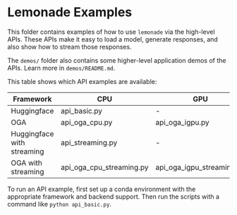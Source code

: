 # Lemonade Examples

This folder contains examples of how to use `lemonade` via the high-level APIs. These APIs make it easy to load a model, generate responses, and also show how to stream those responses.

The `demos/` folder also contains some higher-level application demos of the APIs. Learn more in `demos/README.md`.

This table shows which API examples are available:

| Framework                  | CPU                       | GPU              | NPU             | Hybrid             |
|----------------------------|---------------------------|------------------|-----------------|--------------------|
| Huggingface                | api_basic.py              | -                | -               | -                  |
| OGA                        | api_oga_cpu.py            | api_oga_igpu.py | api_oga_npu.py | api_oga_hybrid.py |
| Huggingface with streaming | api_streaming.py          | -                | -               | -                  |
| OGA with streaming         | api_oga_cpu_streaming.py  | api_oga_igpu_streaming.py | api_oga_npu_streaming.py | api_oga_hybrid_streaming.py |

To run an API example, first set up a conda environment with the appropriate framework and backend support. Then run the scripts with a command like `python api_basic.py`.